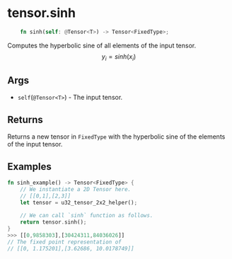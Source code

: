 # tensor.sinh

```rust 
    fn sinh(self: @Tensor<T>) -> Tensor<FixedType>;
```

Computes the hyperbolic sine of all elements of the input tensor.
$$
y_i=sinh({x_i})
$$

## Args

* `self`(`@Tensor<T>`) - The input tensor.

## Returns

Returns a new tensor in `FixedType` with the hyperbolic sine of the elements of the input tensor.

## Examples

```rust
fn sinh_example() -> Tensor<FixedType> {
    // We instantiate a 2D Tensor here.
    // [[0,1],[2,3]]
    let tensor = u32_tensor_2x2_helper();
		
    // We can call `sinh` function as follows.
    return tensor.sinh();
}
>>> [[0,9858303],[30424311,84036026]]
// The fixed point representation of
// [[0, 1.175201],[3.62686, 10.0178749]]
```
